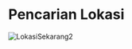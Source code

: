 # Pencarian Lokasi
 
![LokasiSekarang2](https://user-images.githubusercontent.com/95769474/162580675-1cf98c17-f06a-4e47-ad49-58f4f472d4c4.jpg)
